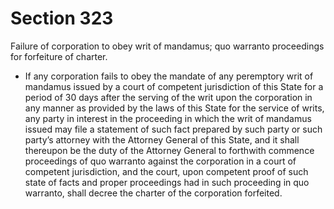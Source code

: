 # Section 323

Failure of corporation to obey writ of mandamus; quo warranto proceedings for forfeiture of charter.

- If any corporation fails to obey the mandate of any peremptory writ of mandamus issued by a court of competent jurisdiction of this State for a period of 30 days after the serving of the writ upon the corporation in any manner as provided by the laws of this State for the service of writs, any party in interest in the proceeding in which the writ of mandamus issued may file a statement of such fact prepared by such party or such party’s attorney with the Attorney General of this State, and it shall thereupon be the duty of the Attorney General to forthwith commence proceedings of quo warranto against the corporation in a court of competent jurisdiction, and the court, upon competent proof of such state of facts and proper proceedings had in such proceeding in quo warranto, shall decree the charter of the corporation forfeited.